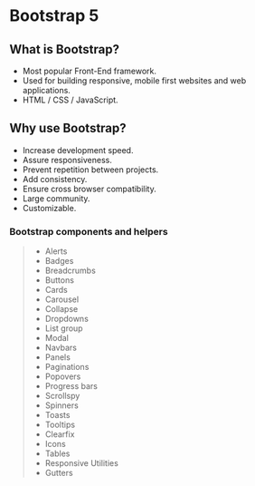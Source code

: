 # Bootstrap 5

## What is Bootstrap?
- Most popular Front-End framework.
- Used for building responsive, mobile first websites and web applications.
- HTML / CSS / JavaScript.

## Why use Bootstrap?
- Increase development speed.
- Assure responsiveness.
- Prevent repetition between projects.
- Add consistency.
- Ensure cross browser compatibility.
- Large community.
- Customizable.

### Bootstrap components and helpers
> - Alerts 
> - Badges
> - Breadcrumbs
> - Buttons
> - Cards
> - Carousel
> - Collapse
> - Dropdowns
> - List group
> - Modal
> - Navbars
> - Panels
> - Paginations
> - Popovers
> - Progress  bars
> - Scrollspy
> - Spinners
> - Toasts
> - Tooltips
> - Clearfix
> - Icons
> - Tables
> - Responsive Utilities
> - Gutters 

###
